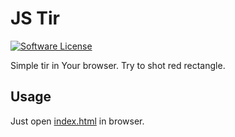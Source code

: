 # JS Tir

[![Software License][ico-license]](LICENSE.txt)

Simple tir in Your browser. Try to shot red rectangle.

## Usage

Just open [index.html](https://github.com/enikeishik/js-tir/blob/master/index.html?sanitize=true) in browser.

[ico-license]: https://img.shields.io/badge/license-GPL-brightgreen.svg?style=flat-square
